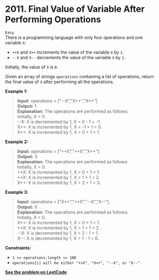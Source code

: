 # 2011. Final Value of Variable After Performing Operations

`Easy` <br />
There is a programming language with only four operations and one variable `X`:

- `++X` and `X++` increments the value of the variable `X` by `1`.
- `--X` and `X--` decrements the value of the variable `X` by `1`.

Initially, the value of `X` is `0`.

Given an array of strings `operations` containing a list of operations, return the final value of `X` after performing all the operations.

**Example 1:**

> **Input:** operations = ["--X","X++","X++"] <br />
> **Output:** 1 <br />
> **Explanation:** The operations are performed as follows: <br />
> Initially, X = 0. <br />
> --X: X is decremented by 1, X =  0 - 1 = -1. <br />
> X++: X is incremented by 1, X = -1 + 1 =  0. <br />
> X++: X is incremented by 1, X =  0 + 1 =  1.

**Example 2:**

> **Input:** operations = ["++X","++X","X++"] <br />
> **Output:** 3 <br />
> **Explanation:** The operations are performed as follows: <br />
> Initially, X = 0. <br />
> ++X: X is incremented by 1, X = 0 + 1 = 1. <br />
> ++X: X is incremented by 1, X = 1 + 1 = 2. <br />
> X++: X is incremented by 1, X = 2 + 1 = 3. 

**Example 3:**

> **Input:** operations = ["X++","++X","--X","X--"] <br />
> **Output:** 0 <br />
> **Explanation:** The operations are performed as follows: <br />
> Initially, X = 0. <br />
> X++: X is incremented by 1, X = 0 + 1 = 1. <br />
> ++X: X is incremented by 1, X = 1 + 1 = 2. <br />
> --X: X is decremented by 1, X = 2 - 1 = 1. <br />
> X--: X is decremented by 1, X = 1 - 1 = 0.

**Constraints:**

- `1 <= operations.length <= 100`
- `operations[i] will be either "++X", "X++", "--X", or "X--".`

[**See the problem on LeetCode**](https://leetcode.com/problems/final-value-of-variable-after-performing-operations/)